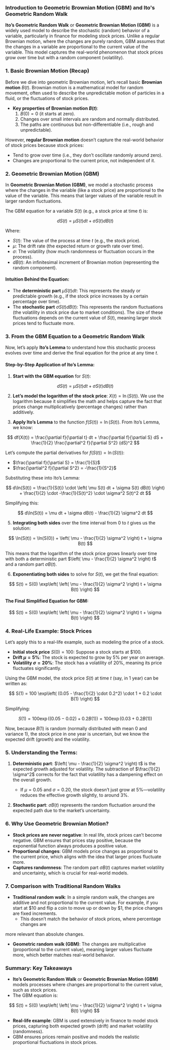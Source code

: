 ### Introduction to Geometric Brownian Motion (GBM) and Ito's Geometric Random Walk

**Ito’s Geometric Random Walk** or **Geometric Brownian Motion (GBM)** is a widely used model to describe the stochastic (random) behavior of a variable, particularly in finance for modeling stock prices. Unlike a regular Brownian motion, where the changes are purely random, GBM assumes that the changes in a variable are proportional to the current value of the variable. This model captures the real-world phenomenon that stock prices grow over time but with a random component (volatility).

### 1. **Basic Brownian Motion (Recap)**

Before we dive into geometric Brownian motion, let’s recall basic **Brownian motion** $B(t)$. Brownian motion is a mathematical model for random movement, often used to describe the unpredictable motion of particles in a fluid, or the fluctuations of stock prices.

- **Key properties of Brownian motion $B(t)$**:
  1. $B(0) = 0$ (it starts at zero).
  2. Changes over small intervals are random and normally distributed.
  3. The paths are continuous but non-differentiable (i.e., rough and unpredictable).

However, **regular Brownian motion** doesn’t capture the real-world behavior of stock prices because stock prices:
- Tend to grow over time (i.e., they don’t oscillate randomly around zero).
- Changes are proportional to the current price, not independent of it.

### 2. **Geometric Brownian Motion (GBM)**

In **Geometric Brownian Motion (GBM)**, we model a stochastic process where the changes in the variable (like a stock price) are proportional to the value of the variable. This means that larger values of the variable result in larger random fluctuations.

The GBM equation for a variable $S(t)$ (e.g., a stock price at time $t$) is:

$$
dS(t) = \mu S(t) dt + \sigma S(t) dB(t)
$$

Where:
- $S(t)$: The value of the process at time $t$ (e.g., the stock price).
- $\mu$: The drift rate (the expected return or growth rate over time).
- $\sigma$: The volatility (how much randomness or fluctuation occurs in the process).
- $dB(t)$: An infinitesimal increment of Brownian motion (representing the random component).

#### Intuition Behind the Equation:

- The **deterministic part** $\mu S(t) dt$: This represents the steady or predictable growth (e.g., if the stock price increases by a certain percentage over time).
- The **stochastic part** $\sigma S(t) dB(t)$: This represents the random fluctuations (the volatility in stock price due to market conditions). The size of these fluctuations depends on the current value of $S(t)$, meaning larger stock prices tend to fluctuate more.

### 3. **From the GBM Equation to a Geometric Random Walk**

Now, let’s apply **Ito’s Lemma** to understand how this stochastic process evolves over time and derive the final equation for the price at any time $t$.

#### Step-by-Step Application of Ito’s Lemma:

1. **Start with the GBM equation** for $S(t)$:
 
 $$
 dS(t) = \mu S(t) dt + \sigma S(t) dB(t)
 $$

2. **Let’s model the logarithm of the stock price**: $X(t) = \ln(S(t))$. We use the logarithm because it simplifies the math and helps capture the fact that prices change multiplicatively (percentage changes) rather than additively.

3. **Apply Ito’s Lemma** to the function $f(S(t)) = \ln(S(t))$. From Ito’s Lemma, we know:

$$
df(X(t)) = \frac{\partial f}{\partial t} dt + \frac{\partial f}{\partial S} dS + \frac{1}{2} \frac{\partial^2 f}{\partial S^2} (dS)^2
$$

   Let’s compute the partial derivatives for $f(S(t)) = \ln(S(t))$:
   - $\frac{\partial f}{\partial S} = \frac{1}{S}$
   - $\frac{\partial^2 f}{\partial S^2} = -\frac{1}{S^2}$

   Substituting these into Ito’s Lemma:

$$
d\ln(S(t)) = \frac{1}{S(t)} \cdot \left( \mu S(t) dt + \sigma S(t) dB(t) \right) + \frac{1}{2} \cdot -\frac{1}{S(t)^2} \cdot \sigma^2 S(t)^2 dt
$$

   Simplifying this:

$$
d\ln(S(t)) = \mu dt + \sigma dB(t) - \frac{1}{2} \sigma^2 dt
$$

5. **Integrating both sides** over the time interval from 0 to $t$ gives us the solution:

$$
\ln(S(t)) = \ln(S(0)) + \left( \mu - \frac{1}{2} \sigma^2 \right) t + \sigma B(t)
$$

   This means that the logarithm of the stock price grows linearly over time with both a deterministic part $\left( \mu - \frac{1}{2} \sigma^2 \right) t$ and a random part $\sigma B(t)$.

6. **Exponentiating both sides** to solve for $S(t)$, we get the final equation:

$$
S(t) = S(0) \exp\left( \left( \mu - \frac{1}{2} \sigma^2 \right) t + \sigma B(t) \right)
$$

#### The Final Simplified Equation for GBM:

$$
S(t) = S(0) \exp\left( \left( \mu - \frac{1}{2} \sigma^2 \right) t + \sigma B(t) \right)
$$

### 4. **Real-Life Example: Stock Prices**

Let’s apply this to a real-life example, such as modeling the price of a stock.

- **Initial stock price** $S(0) = 100$: Suppose a stock starts at $100.
- **Drift $\mu = 5\%$**: The stock is expected to grow by 5% per year on average.
- **Volatility $\sigma = 20\%$**: The stock has a volatility of 20%, meaning its price fluctuates significantly.

Using the GBM model, the stock price $S(t)$ at time $t$ (say, in 1 year) can be written as:

$$
S(1) = 100 \exp\left( (0.05 - \frac{1}{2} \cdot 0.2^2) \cdot 1 + 0.2 \cdot B(1) \right)
$$

Simplifying:

$$
S(1) = 100 \exp\left( (0.05 - 0.02) + 0.2 B(1) \right) = 100 \exp\left( 0.03 + 0.2 B(1) \right)
$$

Now, because $B(1)$ is random (normally distributed with mean 0 and variance 1), the stock price in one year is uncertain, but we know the expected drift (growth) and the volatility.

### 5. **Understanding the Terms**:

1. **Deterministic part**: $\left( \mu - \frac{1}{2} \sigma^2 \right) t$ is the expected growth adjusted for volatility. The subtraction of $\frac{1}{2} \sigma^2$ corrects for the fact that volatility has a dampening effect on the overall growth.
   - If $\mu = 0.05$ and $\sigma = 0.20$, the stock doesn’t just grow at 5%—volatility reduces the effective growth slightly, to around 3%.
   
2. **Stochastic part**: $\sigma B(t)$ represents the random fluctuation around the expected path due to the market’s uncertainty.

### 6. **Why Use Geometric Brownian Motion?**

- **Stock prices are never negative**: In real life, stock prices can’t become negative. GBM ensures that prices stay positive, because the exponential function always produces a positive value.
- **Proportional changes**: GBM models price changes as proportional to the current price, which aligns with the idea that larger prices fluctuate more.
- **Captures randomness**: The random part $\sigma B(t)$ captures market volatility and uncertainty, which is crucial for real-world models.

### 7. **Comparison with Traditional Random Walks**

- **Traditional random walk**: In a simple random walk, the changes are additive and not proportional to the current value. For example, if you start at $10 and flip a coin to move up or down by $1, the price changes are fixed increments.
  - This doesn’t match the behavior of stock prices, where percentage changes are

 more relevant than absolute changes.
  
- **Geometric random walk (GBM)**: The changes are multiplicative (proportional to the current value), meaning larger values fluctuate more, which better matches real-world behavior.

### Summary: Key Takeaways

- **Ito’s Geometric Random Walk** or **Geometric Brownian Motion (GBM)** models processes where changes are proportional to the current value, such as stock prices.
- The GBM equation is: 

$$
S(t) = S(0) \exp\left( \left( \mu - \frac{1}{2} \sigma^2 \right) t + \sigma B(t) \right)
$$

- **Real-life example**: GBM is used extensively in finance to model stock prices, capturing both expected growth (drift) and market volatility (randomness).
- GBM ensures prices remain positive and models the realistic proportional fluctuations in stock prices.


